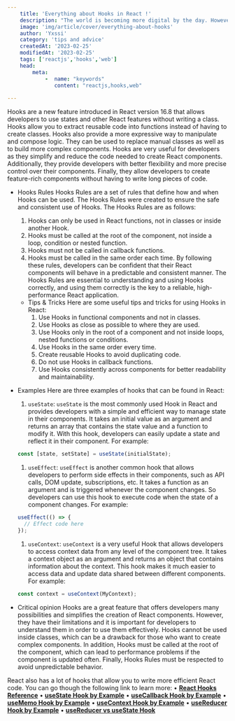 ```yaml
---
    title: 'Everything about Hooks in React !'
    description: "The world is becoming more digital by the day. However, the digital revolution has not spared everyone equally. It has become a lot harder for less tech-savvy users to access digital technology."
    image: 'img/article/cover/everything-about-hooks'
    author: 'Yxssi'
    category: 'tips and advice'
    createdAt: '2023-02-25'
    modifiedAt: '2023-02-25'
    tags: ['reactjs','hooks','web']
    head:
        meta: 
            -  name: "keywords"
               content: "reactjs,hooks,web"
            
---
```


Hooks are a new feature introduced in React version 16.8 that allows developers to use states and other React features without writing a class. Hooks allow you to extract reusable code into functions instead of having to create classes. Hooks also provide a more expressive way to manipulate and compose logic. They can be used to replace manual classes as well as to build more complex components. Hooks are very useful for developers as they simplify and reduce the code needed to create React components. Additionally, they provide developers with better flexibility and more precise control over their components. Finally, they allow developers to create feature-rich components without having to write long pieces of code.

- Hooks Rules
  Hooks Rules are a set of rules that define how and when Hooks can be used. The Hooks Rules were created to ensure the safe and consistent use of Hooks. The Hooks Rules are as follows:

  1. Hooks can only be used in React functions, not in classes or inside another Hook.
  2. Hooks must be called at the root of the component, not inside a loop, condition or nested function.
  3. Hooks must not be called in callback functions.
  4. Hooks must be called in the same order each time.
     By following these rules, developers can be confident that their React components will behave in a predictable and consistent manner. The Hooks Rules are essential to understanding and using Hooks correctly, and using them correctly is the key to a reliable, high-performance React application.

  - Tips & Tricks
    Here are some useful tips and tricks for using Hooks in React:
    1. Use Hooks in functional components and not in classes.
    2. Use Hooks as close as possible to where they are used.
    3. Use Hooks only in the root of a component and not inside loops, nested functions or conditions.
    4. Use Hooks in the same order every time.
    5. Create reusable Hooks to avoid duplicating code.
    6. Do not use Hooks in callback functions.
    7. Use Hooks consistently across components for better readability and maintainability.

- Examples
  Here are three examples of hooks that can be found in React:
  1. `useState`: `useState` is the most commonly used Hook in React and provides developers with a simple and efficient way to manage state in their components. It takes an initial value as an argument and returns an array that contains the state value and a function to modify it. With this hook, developers can easily update a state and reflect it in their component. For example:
  ```jsx
  const [state, setState] = useState(initialState);
  ```
  1. `useEffect`: `useEffect` is another common hook that allows developers to perform side effects in their components, such as API calls, DOM update, subscriptions, etc. It takes a function as an argument and is triggered whenever the component changes. So developers can use this hook to execute code when the state of a component changes. For example:
  ```jsx
  useEffect(() => {
    // Effect code here
  });
  ```
  1. `useContext`: `useContext` is a very useful Hook that allows developers to access context data from any level of the component tree. It takes a context object as an argument and returns an object that contains information about the context. This hook makes it much easier to access data and update data shared between different components. For example:
  ```jsx
  const context = useContext(MyContext);
  ```
- Critical opinion
  Hooks are a great feature that offers developers many possibilities and simplifies the creation of React components. However, they have their limitations and it is important for developers to understand them in order to use them effectively. Hooks cannot be used inside classes, which can be a drawback for those who want to create complex components. In addition, Hooks must be called at the root of the component, which can lead to performance problems if the component is updated often. Finally, Hooks Rules must be respected to avoid unpredictable behavior.

React also has a lot of hooks that allow you to write more efficient React code.
You can go though the following link to learn more:
• **[React Hooks Reference](https://reactjs.org/docs/hooks-reference.html#usereducer)**
• **[useState Hook by Example](https://reactjs.org/docs/hooks-state.html)**
• **[useCallback Hook by Example](https://www.robinwieruch.de/react-usecallback-hook/)**
• **[useMemo Hook by Example](https://www.robinwieruch.de/react-usememo-hook/)**
• **[useContext Hook by Example](https://www.robinwieruch.de/react-usecontext-hook/)**
• **[useReducer Hook by Example](https://www.robinwieruch.de/react-usereducer-hook/)**
• **[useReducer vs useState Hook](https://www.robinwieruch.de/react-usereducer-vs-usestate/)**
